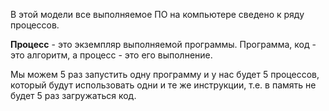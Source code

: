 В этой модели все выполняемое ПО на компьютере сведено к ряду процессов.

**Процесс** - это экземпляр выполняемой программы.
Программа, код - это алгоритм, а процесс - это его выполнение.

Мы можем 5 раз запустить одну программу и у нас будет 5 процессов, который будут использовать одни и те же инструкции, т.е. в память не будет 5 раз загружаться код.